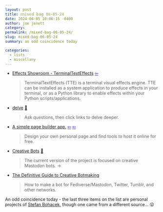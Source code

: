 ```yaml
---
layout: post
title: 𝕞𝕚𝕩𝕖𝕕 𝕓𝕒𝕘 𝟘𝟞-𝟘𝟝-𝟚𝟜
date: 2024-06-05 10:06:15 -0400
author: joe jenett
category: 
permalink: /mixed-bag-06-05-24/
slug: mixed-bag-06-05-24
summary: an odd coincidence today

categories:
  - lists
  - miscellany
---
```

<ul class="links">
	<li><a title="TerminalTextEffects Docs" href="https://chrisbuilds.github.io/terminaltexteffects/showroom/">Effects Showroom - TerminalTextEffects</a>  <a title="source" href="https://news.ycombinator.com/user?id=makapuf"><span style="color:blue;">&#8678;</span></a><blockquote><p>TerminalTextEffects (TTE) is a terminal visual effects engine. TTE can be installed as a system application to produce effects in your terminal, or as a Python library to enable effects within your Python scripts/applications. </p></blockquote></li>
	<li><a title="delve" href="https://delve.a9.io/">delve</a> <a href="https://pinboard.in/u:zero1infinity">📌</a><blockquote><p>Ask questions, then click links to delve deeper.</p></blockquote></li>
	<li><a title="A simple page builder app." href="https://simplepagebuilder.app/">A simple page builder app.</a>  <a title="source" href="https://flamedfury.com/bookmarks/tutorial-or-a-simple-page-builder-app/"><span style="color:blue;">&#8678;</span></a>  <a title="source" href="https://frills.dev/bookmarks/"><span style="color:blue;">&#8678;</span></a><blockquote><p>Design your own personal page and find tools to host it online for free. </p></blockquote></li>
	<li><a title="Creative Bots | Stefan Bohacek" href="https://stefanbohacek.com/project/creative-bots/">Creative Bots</a> <a href="https://pinboard.in/u:cogdog">📌</a><blockquote><p>The current version of the project is focused on creative Mastodon bots.  <span title="led to site shown below">&#8594;</span></p></blockquote></li>
	<li><a title="The Definitive Guide to Creative Botmaking | Botwiki" href="https://botwiki.org/resource/guide/the-definitive-guide-to-creative-botmaking/">The Definitive Guide to Creative Botmaking</a><blockquote><p>How to make a bot for Fediverse/Mastodon, Twitter, Tumblr, and other networks.</p></blockquote></li>
</ul>
An odd coincidence today - the last three items on the list are personal projects of <a title="About Me | Stefan Bohacek" href="https://stefanbohacek.com/">Stefan Bohacek</a>, though one came from a different source... 😮

<a style="display:none;" href="https://brid.gy/publish/mastodon"><small>(cross-posted to mastodon)</small></a>